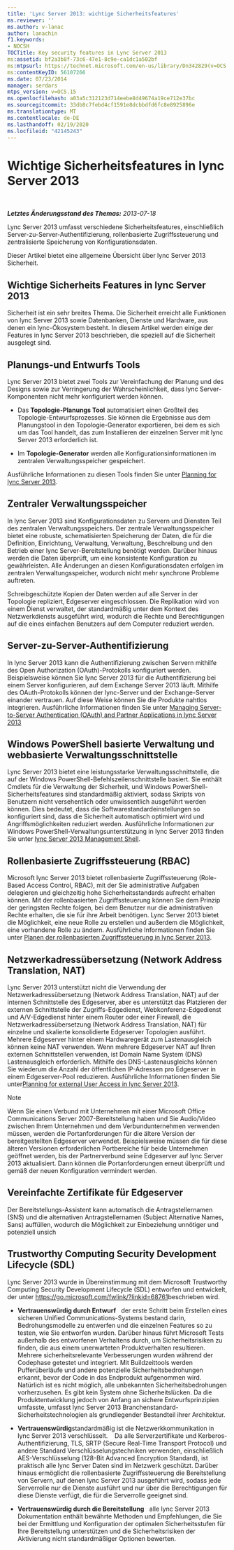 ```yaml
---
title: 'Lync Server 2013: wichtige Sicherheitsfeatures'
ms.reviewer: ''
ms.author: v-lanac
author: lanachin
f1.keywords:
- NOCSH
TOCTitle: Key security features in Lync Server 2013
ms:assetid: bf2a3b8f-73c6-47e1-8c9e-ca1dc1a502bf
ms:mtpsurl: https://technet.microsoft.com/en-us/library/Dn342829(v=OCS.15)
ms:contentKeyID: 56107266
ms.date: 07/23/2014
manager: serdars
mtps_version: v=OCS.15
ms.openlocfilehash: a03a5c312123d714eebe8d49674a19ce712e37bc
ms.sourcegitcommit: 33db8c7febd4cf1591e8dcbbdfd6fc8e8925896e
ms.translationtype: MT
ms.contentlocale: de-DE
ms.lasthandoff: 02/19/2020
ms.locfileid: "42145243"
---
```

<div data-xmlns="http://www.w3.org/1999/xhtml">

<div class="topic" data-xmlns="http://www.w3.org/1999/xhtml" data-msxsl="urn:schemas-microsoft-com:xslt" data-cs="http://msdn.microsoft.com/">

<div data-asp="https://msdn2.microsoft.com/asp">

# <a name="key-security-features-in-lync-server-2013"></a>Wichtige Sicherheitsfeatures in lync Server 2013

</div>

<div id="mainSection">

<div id="mainBody">

<span> </span>

_**Letztes Änderungsstand des Themas:** 2013-07-18_

Lync Server 2013 umfasst verschiedene Sicherheitsfeatures, einschließlich Server-zu-Server-Authentifizierung, rollenbasierte Zugriffssteuerung und zentralisierte Speicherung von Konfigurationsdaten.

Dieser Artikel bietet eine allgemeine Übersicht über lync Server 2013 Sicherheit.

<div>

## <a name="key-security-features-in-lync-server-2013"></a>Wichtige Sicherheits Features in lync Server 2013

Sicherheit ist ein sehr breites Thema. Die Sicherheit erreicht alle Funktionen von lync Server 2013 sowie Datenbanken, Dienste und Hardware, aus denen ein lync-Ökosystem besteht. In diesem Artikel werden einige der Features in lync Server 2013 beschrieben, die speziell auf die Sicherheit ausgelegt sind.

<div>

## <a name="planning-and-design-tools"></a>Planungs-und Entwurfs Tools

Lync Server 2013 bietet zwei Tools zur Vereinfachung der Planung und des Designs sowie zur Verringerung der Wahrscheinlichkeit, dass lync Server-Komponenten nicht mehr konfiguriert werden können.

  - Das **Topologie-Planungs Tool** automatisiert einen Großteil des Topologie-Entwurfsprozesses. Sie können die Ergebnisse aus dem Planungstool in den Topologie-Generator exportieren, bei dem es sich um das Tool handelt, das zum Installieren der einzelnen Server mit lync Server 2013 erforderlich ist.

  - Im **Topologie-Generator** werden alle Konfigurationsinformationen im zentralen Verwaltungsspeicher gespeichert.

Ausführliche Informationen zu diesen Tools finden Sie unter [Planning for lync Server 2013](lync-server-2013-planning.md).

</div>

<div>

## <a name="central-management-store"></a>Zentraler Verwaltungsspeicher

In lync Server 2013 sind Konfigurationsdaten zu Servern und Diensten Teil des zentralen Verwaltungsspeichers. Der zentrale Verwaltungsspeicher bietet eine robuste, schematisierten Speicherung der Daten, die für die Definition, Einrichtung, Verwaltung, Verwaltung, Beschreibung und den Betrieb einer lync Server-Bereitstellung benötigt werden. Darüber hinaus werden die Daten überprüft, um eine konsistente Konfiguration zu gewährleisten. Alle Änderungen an diesen Konfigurationsdaten erfolgen im zentralen Verwaltungsspeicher, wodurch nicht mehr synchrone Probleme auftreten.

Schreibgeschützte Kopien der Daten werden auf alle Server in der Topologie repliziert, Edgeserver eingeschlossen. Die Replikation wird von einem Dienst verwaltet, der standardmäßig unter dem Kontext des Netzwerkdiensts ausgeführt wird, wodurch die Rechte und Berechtigungen auf die eines einfachen Benutzers auf dem Computer reduziert werden.

</div>

<div>

## <a name="server-to-server-authentication"></a>Server-zu-Server-Authentifizierung

In lync Server 2013 kann die Authentifizierung zwischen Servern mithilfe des Open Authorization (OAuth)-Protokolls konfiguriert werden. Beispielsweise können Sie lync Server 2013 für die Authentifizierung bei einem Server konfigurieren, auf dem Exchange Server 2013 läuft. Mithilfe des OAuth-Protokolls können der lync-Server und der Exchange-Server einander vertrauen. Auf diese Weise können Sie die Produkte nahtlos integrieren. Ausführliche Informationen finden Sie unter [Managing Server-to-Server Authentication (OAuth) and Partner Applications in lync Server 2013](lync-server-2013-managing-server-to-server-authentication-oauth-and-partner-applications.md)

</div>

<div>

## <a name="windows-powershell-based-management-and-web-based-management-interface"></a>Windows PowerShell basierte Verwaltung und webbasierte Verwaltungsschnittstelle

Lync Server 2013 bietet eine leistungsstarke Verwaltungsschnittstelle, die auf der Windows PowerShell-Befehlszeilenschnittstelle basiert. Sie enthält Cmdlets für die Verwaltung der Sicherheit, und Windows PowerShell-Sicherheitsfeatures sind standardmäßig aktiviert, sodass Skripts von Benutzern nicht versehentlich oder unwissentlich ausgeführt werden können. Dies bedeutet, dass die Softwarestandardeinstellungen so konfiguriert sind, dass die Sicherheit automatisch optimiert wird und Angriffsmöglichkeiten reduziert werden. Ausführliche Informationen zur Windows PowerShell-Verwaltungsunterstützung in lync Server 2013 finden Sie unter [lync Server 2013 Management Shell](lync-server-2013-lync-server-management-shell.md).

</div>

<div>

## <a name="role-based-access-control-rbac"></a>Rollenbasierte Zugriffssteuerung (RBAC)

Microsoft lync Server 2013 bietet rollenbasierte Zugriffssteuerung (Role-Based Access Control, RBAC), mit der Sie administrative Aufgaben delegieren und gleichzeitig hohe Sicherheitsstandards aufrecht erhalten können. Mit der rollenbasierten Zugriffssteuerung können Sie dem Prinzip der geringsten Rechte folgen, bei dem Benutzer nur die administrativen Rechte erhalten, die sie für ihre Arbeit benötigen. Lync Server 2013 bietet die Möglichkeit, eine neue Rolle zu erstellen und außerdem die Möglichkeit, eine vorhandene Rolle zu ändern. Ausführliche Informationen finden Sie unter [Planen der rollenbasierten Zugriffssteuerung in lync Server 2013](lync-server-2013-planning-for-role-based-access-control.md).

</div>

</div>

<div>

## <a name="network-address-translation-nat"></a>Netzwerkadressübersetzung (Network Address Translation, NAT)

Lync Server 2013 unterstützt nicht die Verwendung der Netzwerkadressübersetzung (Network Address Translation, NAT) auf der internen Schnittstelle des Edgeserver, aber es unterstützt das Platzieren der externen Schnittstelle der Zugriffs-Edgedienst, Webkonferenz-Edgedienst und A/V-Edgedienst hinter einem Router oder einer Firewall, die Netzwerkadressübersetzung (Network Address Translation, NAT) für einzelne und skalierte konsolidierte Edgeserver Topologien ausführt. Mehrere Edgeserver hinter einem Hardwaregerät zum Lastenausgleich können keine NAT verwenden. Wenn mehrere Edgeserver NAT auf Ihren externen Schnittstellen verwenden, ist Domain Name System (DNS) Lastenausgleich erforderlich. Mithilfe des DNS-Lastenausgleichs können Sie wiederum die Anzahl der öffentlichen IP-Adressen pro Edgeserver in einem Edgeserver-Pool reduzieren. Ausführliche Informationen finden Sie unter[Planning for external User Access in lync Server 2013](lync-server-2013-planning-for-external-user-access.md).

<div>


> [!NOTE]  
> Wenn Sie einen Verbund mit Unternehmen mit einer Microsoft Office Communications Server 2007-Bereitstellung haben und Sie Audio/Video zwischen Ihrem Unternehmen und dem Verbundunternehmen verwenden müssen, werden die Portanforderungen für die ältere Version der bereitgestellten Edgeserver verwendet. Beispielsweise müssen die für diese älteren Versionen erforderlichen Portbereiche für beide Unternehmen geöffnet werden, bis der Partnerverbund seine Edgeserver auf lync Server 2013 aktualisiert. Dann können die Portanforderungen erneut überprüft und gemäß der neuen Konfiguration vermindert werden.



</div>

</div>

<div>

## <a name="simplified-certificates-for-edge-servers"></a>Vereinfachte Zertifikate für Edgeserver

Der Bereitstellungs-Assistent kann automatisch die Antragstellernamen (SNS) und die alternativen Antragstellernamen (Subject Alternative Names, Sans) auffüllen, wodurch die Möglichkeit zur Einbeziehung unnötiger und potenziell unsich

</div>

<div>

## <a name="trustworthy-computing-security-development-lifecycle-sdl"></a>Trustworthy Computing Security Development Lifecycle (SDL)

Lync Server 2013 wurde in Übereinstimmung mit dem Microsoft Trustworthy Computing Security Development Lifecycle (SDL) entworfen und entwickelt, der unter <https://go.microsoft.com/fwlink/?linkid=68761>beschrieben wird.

  - **Vertrauenswürdig durch Entwurf**   der erste Schritt beim Erstellen eines sicheren Unified Communications-Systems bestand darin, Bedrohungsmodelle zu entwerfen und die einzelnen Features so zu testen, wie Sie entworfen wurden. Darüber hinaus führt Microsoft Tests außerhalb des entworfenen Verhaltens durch, um Sicherheitsrisiken zu finden, die aus einem unerwarteten Produktverhalten resultieren. Mehrere sicherheitsrelevante Verbesserungen wurden während der Codephase getestet und integriert. Mit Buildzeittools werden Pufferüberläufe und andere potenzielle Sicherheitsbedrohungen erkannt, bevor der Code in das Endprodukt aufgenommen wird. Natürlich ist es nicht möglich, alle unbekannten Sicherheitsbedrohungen vorherzusehen. Es gibt kein System ohne Sicherheitslücken. Da die Produktentwicklung jedoch von Anfang an sichere Entwurfsprinzipien umfasste, umfasst lync Server 2013 Branchenstandard-Sicherheitstechnologien als grundlegender Bestandteil ihrer Architektur.

  - **Vertrauenswürdig**standardmäßig ist die Netzwerkkommunikation in lync Server 2013 verschlüsselt.    Da alle Serverzertifikate und Kerberos-Authentifizierung, TLS, SRTP (Secure Real-Time Transport Protocol) und andere Standard Verschlüsselungstechniken verwenden, einschließlich AES-Verschlüsselung (128-Bit Advanced Encryption Standard), ist praktisch alle lync Server Daten sind im Netzwerk geschützt. Darüber hinaus ermöglicht die rollenbasierte Zugriffssteuerung die Bereitstellung von Servern, auf denen lync Server 2013 ausgeführt wird, sodass jede Serverrolle nur die Dienste ausführt und nur über die Berechtigungen für diese Dienste verfügt, die für die Serverrolle geeignet sind.

  - **Vertrauenswürdig durch die Bereitstellung**   alle lync Server 2013 Dokumentation enthält bewährte Methoden und Empfehlungen, die Sie bei der Ermittlung und Konfiguration der optimalen Sicherheitsstufen für Ihre Bereitstellung unterstützen und die Sicherheitsrisiken der Aktivierung nicht standardmäßiger Optionen bewerten.

</div>

</div>

<span> </span>

</div>

</div>

</div>

